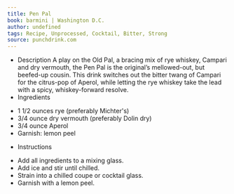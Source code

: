 ```yaml
---
title: Pen Pal
book: barmini | Washington D.C.
author: undefined
tags: Recipe, Unprocessed, Cocktail, Bitter, Strong
source: punchdrink.com
---
```

- Description
A play on the Old Pal, a bracing mix of rye whiskey, Campari and dry vermouth, the Pen Pal is the original’s mellowed-out, but beefed-up cousin. This drink switches out the bitter twang of Campari for the citrus-pop of Aperol, while letting the rye whiskey take the lead with a spicy, whiskey-forward resolve.
- Ingredients
* 1 1/2 ounces rye (preferably Michter's)
* 3/4 ounce dry vermouth (preferably Dolin dry)
* 3/4 ounce Aperol
* Garnish: lemon peel
- Instructions
* Add all ingredients to a mixing glass.
* Add ice and stir until chilled.
* Strain into a chilled coupe or cocktail glass.
* Garnish with a lemon peel.
